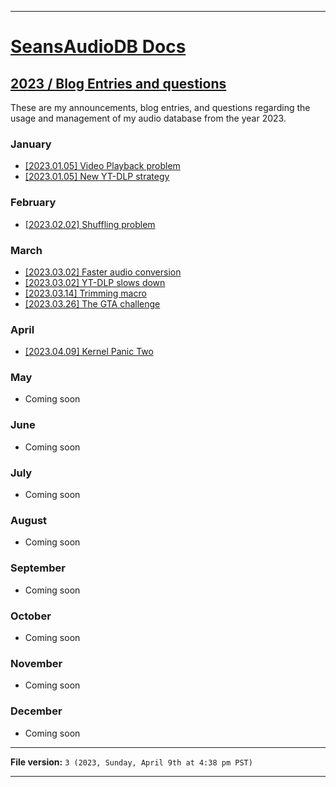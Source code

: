 

***

# [SeansAudioDB Docs](/Docs/)

## [2023 / Blog Entries and questions](/Docs/2023/)

These are my announcements, blog entries, and questions regarding the usage and management of my audio database from the year 2023.

### January

- [[2023.01.05] Video Playback problem](/Docs/2023/Video-Playback-Problem/01_January/)
- [[2023.01.05] New YT-DLP strategy](/Docs/2023/YT-DLP/01_January/05/New-Strategy)

### February

- [[2023.02.02] Shuffling problem](/Docs/2023/Shuffle-Problem/02_February/02/)

### March

- [[2023.03.02] Faster audio conversion](/Docs/2023/Fast-conversion/03_March/02/)
- [[2023.03.02] YT-DLP slows down](/Docs/2023/YT-DLP-Slowdown/2023/03_March/02/)
- [[2023.03.14] Trimming macro](/Docs/2023/Trimming-Macro/03_March/14/)
- [[2023.03.26] The GTA challenge](/Docs/2023/The-GTA-Challenge/03_March/26/)

### April

- [[2023.04.09] Kernel Panic Two](/Docs/2023/Kernel-Panic-Two/04_April/09/)

### May

- Coming soon

### June

- Coming soon

### July

- Coming soon

### August

- Coming soon

### September

- Coming soon

### October

- Coming soon

### November

- Coming soon

### December

- Coming soon

***

**File version:** `3 (2023, Sunday, April 9th at 4:38 pm PST)`

***

